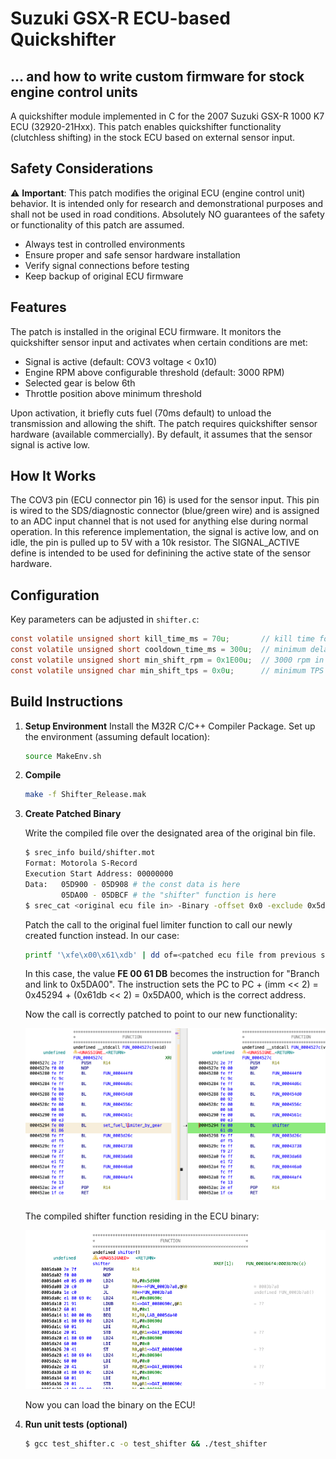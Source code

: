 # Suzuki GSX-R ECU-based Quickshifter
## ... and how to write custom firmware for stock engine control units

A quickshifter module implemented in C for the 2007 Suzuki GSX-R 1000 K7 ECU (32920-21Hxx). This patch enables quickshifter functionality (clutchless shifting) in the stock ECU based on external sensor input.

## Safety Considerations

⚠️ **Important**: This patch modifies the original ECU (engine control unit) behavior. It is intended only for research and demonstrational purposes and shall not be used in road conditions. Absolutely NO guarantees of the safety or functionality of this patch are assumed.

- Always test in controlled environments
- Ensure proper and safe sensor hardware installation
- Verify signal connections before testing
- Keep backup of original ECU firmware

## Features

The patch is installed in the original ECU firmware. It monitors the quickshifter sensor input and activates when certain conditions are met:
- Signal is active (default: COV3 voltage < 0x10)
- Engine RPM above configurable threshold (default: 3000 RPM)
- Selected gear is below 6th
- Throttle position above minimum threshold

Upon activation, it briefly cuts fuel (70ms default) to unload the transmission and allowing the shift. The patch requires quickshifter sensor hardware (available commercially). By default, it assumes that the sensor signal is active low.

## How It Works

The COV3 pin (ECU connector pin 16) is used for the sensor input. This pin is wired to the SDS/diagnostic connector (blue/green wire) and is assigned to an ADC input channel that is not used for anything else during normal operation. In this reference implementation, the signal is active low, and on idle, the pin is pulled up to 5V with a 10k resistor. The SIGNAL_ACTIVE define is intended to be used for definining the active state of the sensor hardware.

## Configuration

Key parameters can be adjusted in `shifter.c`:

```c
const volatile unsigned short kill_time_ms = 70u;       // kill time for all gears
const volatile unsigned short cooldown_time_ms = 300u;  // minimum delay between shifts to avoid glitches
const volatile unsigned short min_shift_rpm = 0x1E00u;  // 3000 rpm in ECU units, i.e. scaled up by 2.56
const volatile unsigned char min_shift_tps = 0x0u;      // minimum TPS position to allow shifts
```

## Build Instructions

1. **Setup Environment**
    Install the M32R C/C++ Compiler Package. Set up the environment (assuming default location):
    ```bash
    source MakeEnv.sh
    ```

2. **Compile**
   ```bash
   make -f Shifter_Release.mak
   ```

3. **Create Patched Binary**

    Write the compiled file over the designated area of the original bin file.
    ```bash
    $ srec_info build/shifter.mot
    Format: Motorola S-Record
    Execution Start Address: 00000000
    Data:   05D900 - 05D908 # the const data is here
            05DA00 - 05DBCF # the "shifter" function is here
   $ srec_cat <original ecu file in> -Binary -offset 0x0 -exclude 0x5d900 0x5dbff build/shifter.mot -o <patched ecu file out> -Binary
   ```
   Patch the call to the original fuel limiter function to call our newly created function instead. In our case:
   ```bash
   printf '\xfe\x00\x61\xdb' | dd of=<patched ecu file from previous step> bs=1 seek=$((0x45294)) conv=notrunc
   ```
   In this case, the value **FE 00 61 DB** becomes the instruction for "Branch and link to 0x5DA00". The instruction sets the PC to PC + (imm << 2) = 0x45294 + (0x61db << 2) = 0x5DA00, which is the correct address.

   Now the call is correctly patched to point to our new functionality:

   ![Disassembly diff showing the function call patch](diff.png)

   The compiled shifter function residing in the ECU binary:

   ![Shifter function disassembly](func.png)

   Now you can load the binary on the ECU!

4. **Run unit tests (optional)**
    ```bash
    $ gcc test_shifter.c -o test_shifter && ./test_shifter
   ```
